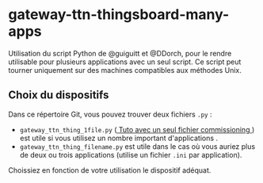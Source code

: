 # gateway-ttn-thingsboard-many-apps
Utilisation du script Python de @guiguitt et @DDorch, pour le rendre utilisable pour plusieurs applications avec un seul script. Ce script peut tourner uniquement sur des machines compatibles aux méthodes Unix.

## Choix du dispositifs 
Dans ce répertoire Git, vous pouvez trouver deux fichiers `.py` :
- `gateway_ttn_thing_1file.py` (<a href="https://github.com/GauthierBct/gateway-ttn-thingsboard-many-apps/blob/main/tutos/tuto_un_seul_fichier_ini.md"> Tuto avec un seul fichier commissioning </a>) est utile si vous utilisez un nombre important d'applications .
- `gateway_ttn_thing_filename.py` est utile dans le cas où vous auriez plus de deux ou trois applications (utilise un fichier `.ini` par application).

Choissiez en fonction de votre utilisation le dispositif adéquat.
